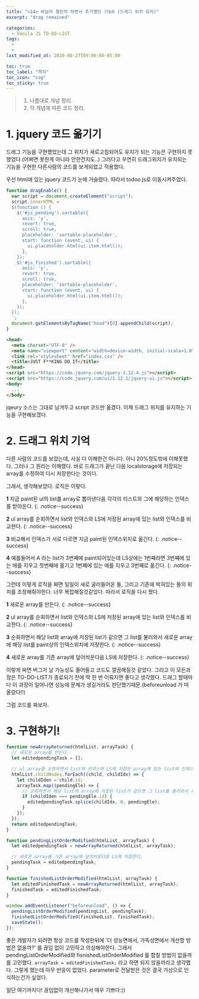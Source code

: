 ```yaml
---
title: "<14> 바닐라 챌린지 하면서 추가했던 기능6 (드래그 위치 유지)"
excerpt: "drag remained"

categories:
  - Vanila JS TO-DO-LIST
tags:
  -
  -
last_modified_at: 2020-08-27T09:06:00-05:00

toc: true
toc_label: "목차"
toc_icon: "cog"
toc_sticky: true
---
```


> 1. 나름대로 개념 정리.
> 2. 각 개념에 따른 코드 정리.

# 1. jquery 코드 옮기기

드래그 기능을 구현했었는데 그 위치가 새로고침되어도 유지가 되는 기능은 구현하지 못했었다.(어쩌면 못한게 아니라 안한건지도..) 그러다고 우연히 드래그위치가 유지되는 기능을 구현한 다른사람의 코드를 보게되었고 적용했다.

우선 html에 있는 jquery 코드가 눈에 거슬렸다. 따라서 todoo.js로 이동시켜주었다.

```javascript
function dragEnable() {
  var script = document.createElement("script");
  script.innerHTML = `
  $(function () {
    $('#js_pending').sortable({
      axis: 'y',
      revert: true,
      scroll: true,
      placeholder: 'sortable-placeholder',
      start: function (event, ui) {
        ui.placeholder.html(ui.item.html());
      },
    });
    $('#js_finished').sortable({
      axis: 'y',
      revert: true,
      scroll: true,
      placeholder: 'sortable-placeholder',
      start: function (event, ui) {
        ui.placeholder.html(ui.item.html());
      },
    });
  });
  `;
  document.getElementsByTagName("head")[0].appendChild(script);
}
```

```html
<head>
  <meta charset="UTF-8" />
  <meta name="viewport" content="width=device-width, initial-scale=1.0" />
  <link rel="stylesheet" href="index.css" />
  <title>JUST F**KING DO IT</title>
</head>
<script src="https://code.jquery.com/jquery-1.12.4.js"></script>
<script src="https://code.jquery.com/ui/1.12.1/jquery-ui.js"></script>
<body>
  ...
</body>
```

jqeury 소스는 그대로 남겨두고 script 코드만 옮겼다. 이제 드래그 위치를 유지하는 기능을 구현해보겠다.

# 2. 드래그 위치 기억

다른 사람의 코드를 보았는데, 사실 다 이해한건 아니다. 아니 20%정도밖에 이해못했다. 그러나 그 원리는 이해했다. 바로 드래그가 끝난 다음 localstorage에 저장되는 array를 수정하여 다시 저장한다는 것이다.

그래서, 생각해보았다. 로직은 이렇다.

**1** 지금 paint된 ul의 list를 array로 뽑아낸다음 각각의 리스트와 그에 해당하는 인덱스를 받아온다.
{: .notice--success}

**2** ul array를 순회하면서 list와 인덱스와 LS에 저장된 array에 있는 list와 인덱스를 비교한다.
{: .notice--success}

**3** 비교해서 인덱스가 서로 다르면 지금 paint된 인덱스위치로 옮긴다.
{: .notice--success}

**4** 예를들어서 A 라는 list가 3번째에 paint되어있는데 LS상에는 1번째라면 3번쨰에 있는 애를 지우고 첫번째에 옮기고 1번째에 있는 애를 지우고 3번째로 옮긴다.
{: .notice--success}

그런데 이렇게 로직을 짜면 일일이 새로 굴러들어온 돌, 그리고 기존에 박혀있는 돌의 위치를 조정해줘야한다. 너무 복잡해질것같았다. 따라서 로직을 다시 짰다.

**1** 새로운 array를 만든다.
{: .notice--success}

**2** ul array를 순회하면서 list와 인덱스와 LS에 저장된 array에 있는 list와 인덱스를 비교한다.
{: .notice--success}

**3** 순회하면서 해당 list와 array에 저장된 list가 같으면 그 list를 불러와서 새로운 array에 해당 list를 paint상의 인덱스위치에 저장한다.
{: .notice--success}

**4** 새로운 array를 기존 array에 덮어씌운다음 LS에 저장한다.
{: .notice--success}

이렇게 짜면 버그가 날 가능성도 줄어들고 코드도 깔끔해질것 같았다. 그리고 이 모든과정은 TO-DO-LIST가 종료되기 전에 딱 한 번 이뤄지면 좋다고 생각했다. 드래그 할때마다 이 과정이 일어나면 성능에 문제가 생길거라도 판단했기때문.(beforeunload 가 떠올랐다!!)

그럼 코드를 짜보자.

# 3. 구현하기!

```javascript
function newArrayReturned(htmlList, arrayTask) {
  // 새로운 array를 만든다.
  let editedpendingTask = [];

  // ul array를 순회하면서 list와 인덱스와 LS에 저장된 array에 있는 list와 인덱스를 비교한다.
  htmlList.childNodes.forEach((child, childIdx) => {
    let childIden = child.id;
    arrayTask.map((pendingEle) => {
      // 순회하면서 해당 list와 array에 저장된 list가 같으면 그 list를 불러와서 새로운 array에 해당 list를 paint상의 인덱스위치에 저장한다.
      if (childIden === pendingEle.id) {
        editedpendingTask.splice(childIdx, 0, pendingEle);
      }
    });
  });
  return editedpendingTask;
}

function pendingListOrderModified(htmlList, arrayTask) {
  let editedpendingTask = newArrayReturned(htmlList, arrayTask);

  // 새로운 array를 기존 array에 덮어씌운다음 LS에 저장한다.
  pendingTask = editedpendingTask;
}

function finishedListOrderModified(htmlList, arrayTask) {
  let editedFinishedTask = newArrayReturned(htmlList, arrayTask);
  finishedTask = editedFinishedTask;
}

window.addEventListener("beforeunload", () => {
  pendingListOrderModified(pendingList, pendingTask);
  finishedListOrderModified(finishedList, finishedTask);
  saveState();
});
```

좋은 개발자가 되려면 항상 코드를 작성한뒤에 '더 성능면에서, 가독성면에서 개선할 방법은 없을까?' 를 끊임 없이 고민하고 의심해야한다. 그래서 pendingListOrderModified와 fisnishedListOrderModified 를 합칠 방법이 없을까를 고민했다. `arrayTask = editedFinishedTask;` 라고 하면 되지 않을까라고 생각했다. 그렇게 했는데 아무 반응이 없었다. parameter로 전달받은 것은 결국 가상으로 인식하는건가 싶었다.

일단 여기까지다! 끊임없이 개선해나가서 매우 기쁘다:))
